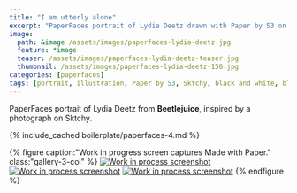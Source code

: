 ```yaml
---
title: "I am utterly alone"
excerpt: "PaperFaces portrait of Lydia Deetz drawn with Paper by 53 on an iPad."
image: 
  path: &image /assets/images/paperfaces-lydia-deetz.jpg 
  feature: *image
  teaser: /assets/images/paperfaces-lydia-deetz-teaser.jpg
  thumbnail: /assets/images/paperfaces-lydia-deetz-150.jpg
categories: [paperfaces]
tags: [portrait, illustration, Paper by 53, Sktchy, black and white, blend]
---
```


PaperFaces portrait of Lydia Deetz from **Beetlejuice**, inspired by a photograph on Sktchy.

{% include_cached boilerplate/paperfaces-4.md %}

{% figure caption:"Work in progress screen captures Made with Paper." class:"gallery-3-col" %}
[![Work in process screenshot](/assets/images/paperfaces-lydia-deetz-process-1-600.jpg)](/assets/images/paperfaces-lydia-deetz-process-1-lg.jpg) [![Work in process screenshot](/assets/images/paperfaces-lydia-deetz-process-2-600.jpg)](/assets/images/paperfaces-lydia-deetz-process-2-lg.jpg) [![Work in process screenshot](/assets/images/paperfaces-lydia-deetz-process-3-600.jpg)](/assets/images/paperfaces-lydia-deetz-process-3-lg.jpg)
{% endfigure %}
